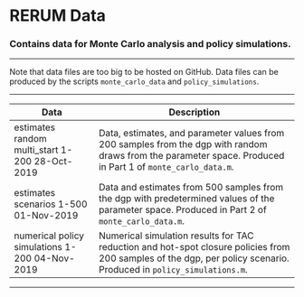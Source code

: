 # RERUM Data
### Contains data for Monte Carlo analysis and policy simulations.

***
Note that data files are too big to be hosted on GitHub. Data files can be produced by the scripts `monte_carlo_data` and `policy_simulations`.

***

Data             | Description
-----------------|-------------
estimates random multi_start 1-200 28-Oct-2019    | Data, estimates, and parameter values from 200 samples from the dgp with random draws from the parameter space. Produced in Part 1 of `monte_carlo_data.m`.
estimates scenarios 1-500 01-Nov-2019             | Data and estimates from 500 samples from the dgp with predetermined values of the parameter space. Produced in Part 2 of `monte_carlo_data.m`.
numerical policy simulations 1-200 04-Nov-2019    | Numerical simulation results for TAC reduction and hot-spot closure policies from 200 samples of the dgp, per policy scenario. Produced in `policy_simulations.m`.

***
